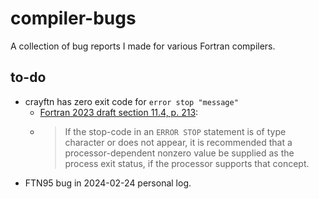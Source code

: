 # compiler-bugs

A collection of bug reports I made for various Fortran compilers.

## to-do

- crayftn has zero exit code for `error stop "message"`
    - [Fortran 2023 draft section 11.4, p. 213](https://j3-fortran.org/doc/year/23/23-007r1.pdf):
    - > If the stop-code in an `ERROR STOP` statement is of type character or does not appear, it is recommended that a processor-dependent nonzero value be supplied as the process exit status, if the processor supports that concept.
- FTN95 bug in 2024-02-24 personal log.
